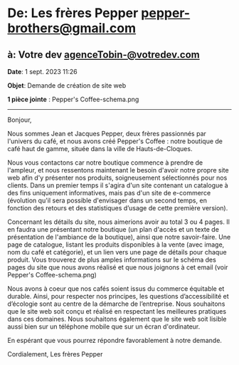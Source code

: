 # De: Les frères Pepper <pepper-brothers@gmail.com>

## à: Votre dev <agenceTobin-@votredev.com>

**Date**: 1 sept. 2023 11:26

**Objet**: Demande de création de site web

**1 pièce jointe** : Pepper's Coffee-schema.png

---

Bonjour,

Nous sommes Jean et Jacques Pepper, deux frères passionnés par l'univers du café, et nous avons créé Pepper's Coffee : notre boutique de café haut de gamme, située dans la ville de Hauts-de-Cloques.

Nous vous contactons car notre boutique commence à prendre de l'ampleur, et nous ressentons maintenant le besoin d'avoir notre propre site web afin d'y présenter nos produits, soigneusement sélectionnés pour nos clients. Dans un premier temps il s'agira d'un site contenant un catalogue à des fins uniquement informatives, mais pas d'un site de e-commerce (évolution qu'il sera possible d'envisager dans un second temps, en fonction des retours et des statistiques d’usage de cette première version).

Concernant les détails du site, nous aimerions avoir au total 3 ou 4 pages. Il en faudra une présentant notre boutique (un plan d'accès et un texte de présentation de l'ambiance de la boutique), ainsi que notre savoir-faire. Une page de catalogue, listant les produits disponibles à la vente (avec image, nom du café et catégorie), et un lien vers une page de détails pour chaque produit. Vous trouverez de plus amples informations sur le schéma des pages du site que nous avons réalisé et que nous joignons à cet email (voir Pepper's Coffee-schema.png)

Nous avons à coeur que nos cafés soient issus du commerce équitable et durable. Ainsi, pour respecter nos principes, les questions d’accessibilité et d’écologie sont au centre de la démarche de l’entreprise. Nous souhaitons que le site web soit conçu et réalisé en respectant les meilleures pratiques dans ces domaines. Nous souhaitons également que le site web soit lisible aussi bien sur un téléphone mobile que sur un écran d'ordinateur.

En espérant que vous pourrez répondre favorablement à notre demande.

Cordialement,
Les frères Pepper
